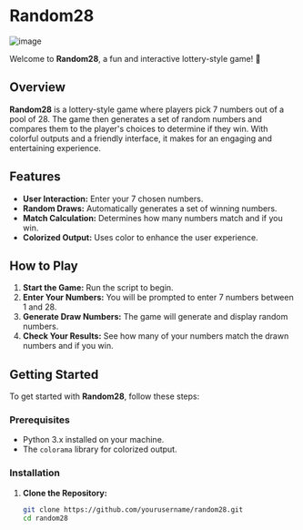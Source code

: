 


# Random28


![image](https://github.com/user-attachments/assets/5af1f08f-9377-460b-9f0f-f62d638dee62)


Welcome to **Random28**, a fun and interactive lottery-style game! 🎉

## Overview

**Random28** is a lottery-style game where players pick 7 numbers out of a pool of 28. The game then generates a set of random numbers and compares them to the player's choices to determine if they win. With colorful outputs and a friendly interface, it makes for an engaging and entertaining experience.

## Features

- **User Interaction:** Enter your 7 chosen numbers.
- **Random Draws:** Automatically generates a set of winning numbers.
- **Match Calculation:** Determines how many numbers match and if you win.
- **Colorized Output:** Uses color to enhance the user experience.

## How to Play

1. **Start the Game:** Run the script to begin.
2. **Enter Your Numbers:** You will be prompted to enter 7 numbers between 1 and 28.
3. **Generate Draw Numbers:** The game will generate and display random numbers.
4. **Check Your Results:** See how many of your numbers match the drawn numbers and if you win.

## Getting Started

To get started with **Random28**, follow these steps:

### Prerequisites

- Python 3.x installed on your machine.
- The `colorama` library for colorized output.

### Installation

1. **Clone the Repository:**

   ```bash
   git clone https://github.com/yourusername/random28.git
   cd random28
